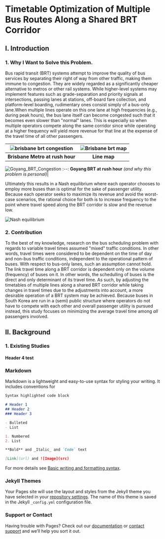 # Timetable Optimization of Multiple Bus Routes Along a Shared BRT Corridor
## I. Introduction
### 1. Why I Want to Solve this Problem.
Bus rapid transit (BRT) systems attempt to improve the quality of bus services by separating their right of way from other traffic, making them immune to congestion. They are widely regarded as a significantly cheaper alternative to metros or other rail systems. While higher-level systems may implement features such as grade-separation and priority signals at intersections, passing lanes at stations, off-board fare collection, and platform-level boarding, rudimentary ones consist simply of a bus-only lane.When multiple lines operate on this one lane at high frequencies (e.g., during peak hours), the bus lane itself can become congested such that it becomes even slower than "normal" lanes. This is especially so when multiple operators compete along the same corridor since while operating at a higher frequency will yield more revenue for that line at the expense of the travel time of all other passengers.

![brisbane brt congestion](https://user-images.githubusercontent.com/59413070/173245828-2efeed81-5038-4d96-b32b-af4401be9e1c.png)|![Brisbane brt map](https://user-images.githubusercontent.com/59413070/173246380-b65b4810-b62b-4df0-8c8f-ea6defc16314.png)
:--:|:--:
<b>Brisbane Metro at rush hour</b>|<b>Line map</b>

![Goyang_BRT_Congestion](https://user-images.githubusercontent.com/59413070/173245460-abe099f8-ed78-4700-a2d7-56e76a321744.jpg)
:--:
<b>Goyang BRT at rush hour</b> <i>(and why this problem is personal)</i>|

Ultimately this results in a Nash equilibrium where each operator chooses to employ more buses than is optimal for the sake of passenger utility. Because each operator seeks to maximize its revenue and avoid the worst-case scenarios, the rational choice for both is to increase frequency to the point where travel speed along the BRT corridor is slow and the revenue low.

![Nash equilibrium](https://user-images.githubusercontent.com/59413070/173248133-ff3e712d-1602-4c30-b02d-0110ae25160f.png)




### 2. Contribution
To the best of my knowledge, research on the bus scheduling problem with regards to variable travel times assumed "mixed" traffic conditions. In other words, travel times were considered to be dependent on the time of day and non-bus traffic conditions, independent to the operational pattern of buses. With respect to bus-only lanes, such an assumption cannot hold. The link travel time along a BRT corridor is dependent only on the volume (frequency) of buses on it. In other words, the schedulling of buses is the direct and only determinant of its travel time.
As such, by adjusting the timetables of multiple lines along a shared BRT corridor while taking changes in travel times due to the adjustments into account, a more desirable operation of a BRT system may be achieved. Because buses in South Korea are run in a (semi) public structure where operators do not have to compete with each other and overall passenger utility is pursued instead, this study focuses on minimizing the average travel time among *all* passengers involved.


## II. Background
### 1. Existing Studies
#### Header 4 test


### Markdown

Markdown is a lightweight and easy-to-use syntax for styling your writing. It includes conventions for

```markdown
Syntax highlighted code block

# Header 1
## Header 2
### Header 3

- Bulleted
- List

1. Numbered
2. List

**Bold** and _Italic_ and `Code` text

[Link](url) and ![Image](src)
```

For more details see [Basic writing and formatting syntax](https://docs.github.com/en/github/writing-on-github/getting-started-with-writing-and-formatting-on-github/basic-writing-and-formatting-syntax).

### Jekyll Themes

Your Pages site will use the layout and styles from the Jekyll theme you have selected in your [repository settings](https://github.com/hippotimbo/spring22/settings/pages). The name of this theme is saved in the Jekyll `_config.yml` configuration file.

### Support or Contact

Having trouble with Pages? Check out our [documentation](https://docs.github.com/categories/github-pages-basics/) or [contact support](https://support.github.com/contact) and we’ll help you sort it out.
